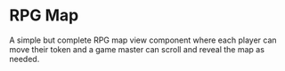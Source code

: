 # RPG Map

A simple but complete RPG map view component where each player can move their token and a game master can scroll and reveal the map as needed. 
